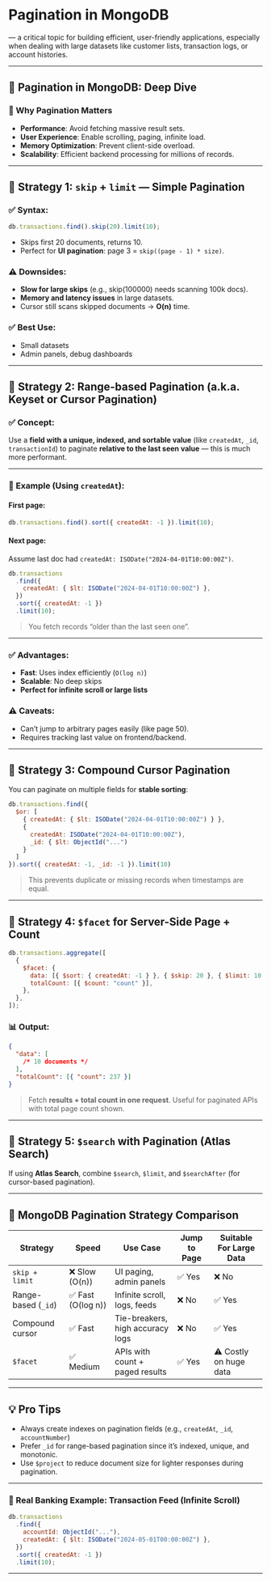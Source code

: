 # **Pagination in MongoDB**

— a critical topic for building efficient, user-friendly applications, especially when dealing with large datasets like customer lists, transaction logs, or account histories.

---

## 📘 Pagination in MongoDB: Deep Dive

### 🧠 Why Pagination Matters

- **Performance**: Avoid fetching massive result sets.
- **User Experience**: Enable scrolling, paging, infinite load.
- **Memory Optimization**: Prevent client-side overload.
- **Scalability**: Efficient backend processing for millions of records.

---

## 🔹 Strategy 1: `skip` + `limit` — Simple Pagination

### ✅ Syntax:

```js
db.transactions.find().skip(20).limit(10);
```

- Skips first 20 documents, returns 10.
- Perfect for **UI pagination**: page 3 = `skip((page - 1) * size)`.

### ⚠️ Downsides:

- **Slow for large skips** (e.g., skip(100000) needs scanning 100k docs).
- **Memory and latency issues** in large datasets.
- Cursor still scans skipped documents → **O(n)** time.

### ✅ Best Use:

- Small datasets
- Admin panels, debug dashboards

---

## 🔹 Strategy 2: **Range-based Pagination (a.k.a. Keyset or Cursor Pagination)**

### ✅ Concept:

Use a **field with a unique, indexed, and sortable value** (like `createdAt`, `_id`, `transactionId`) to paginate **relative to the last seen value** — this is much more performant.

---

### 🔄 Example (Using `createdAt`):

#### First page:

```js
db.transactions.find().sort({ createdAt: -1 }).limit(10);
```

#### Next page:

Assume last doc had `createdAt: ISODate("2024-04-01T10:00:00Z")`.

```js
db.transactions
  .find({
    createdAt: { $lt: ISODate("2024-04-01T10:00:00Z") },
  })
  .sort({ createdAt: -1 })
  .limit(10);
```

> You fetch records “older than the last seen one”.

---

### ✅ Advantages:

- **Fast**: Uses index efficiently (`O(log n)`)
- **Scalable**: No deep skips
- **Perfect for infinite scroll or large lists**

### ⚠️ Caveats:

- Can’t jump to arbitrary pages easily (like page 50).
- Requires tracking last value on frontend/backend.

---

## 🔹 Strategy 3: Compound Cursor Pagination

You can paginate on multiple fields for **stable sorting**:

```js
db.transactions.find({
  $or: [
    { createdAt: { $lt: ISODate("2024-04-01T10:00:00Z") } },
    {
      createdAt: ISODate("2024-04-01T10:00:00Z"),
      _id: { $lt: ObjectId("...")
    }
  ]
}).sort({ createdAt: -1, _id: -1 }).limit(10)
```

> This prevents duplicate or missing records when timestamps are equal.

---

## 🔹 Strategy 4: `$facet` for Server-Side Page + Count

```js
db.transactions.aggregate([
  {
    $facet: {
      data: [{ $sort: { createdAt: -1 } }, { $skip: 20 }, { $limit: 10 }],
      totalCount: [{ $count: "count" }],
    },
  },
]);
```

### 📊 Output:

```json
{
  "data": [
    /* 10 documents */
  ],
  "totalCount": [{ "count": 237 }]
}
```

> Fetch **results + total count in one request**. Useful for paginated APIs with total page count shown.

---

## 🔹 Strategy 5: `$search` with Pagination (Atlas Search)

If using **Atlas Search**, combine `$search`, `$limit`, and `$searchAfter` (for cursor-based pagination).

---

## 📌 MongoDB Pagination Strategy Comparison

| Strategy            | Speed              | Use Case                         | Jump to Page | Suitable For Large Data |
| ------------------- | ------------------ | -------------------------------- | ------------ | ----------------------- |
| `skip + limit`      | ❌ Slow (O(n))     | UI paging, admin panels          | ✅ Yes       | ❌ No                   |
| Range-based (`_id`) | ✅ Fast (O(log n)) | Infinite scroll, logs, feeds     | ❌ No        | ✅ Yes                  |
| Compound cursor     | ✅ Fast            | Tie-breakers, high accuracy logs | ❌ No        | ✅ Yes                  |
| `$facet`            | ✅ Medium          | APIs with count + paged results  | ✅ Yes       | ⚠️ Costly on huge data  |

---

## 💡 Pro Tips

- Always create indexes on pagination fields (e.g., `createdAt`, `_id`, `accountNumber`)
- Prefer `_id` for range-based pagination since it’s indexed, unique, and monotonic.
- Use `$project` to reduce document size for lighter responses during pagination.

---

### 🔁 Real Banking Example: Transaction Feed (Infinite Scroll)

```js
db.transactions
  .find({
    accountId: ObjectId("..."),
    createdAt: { $lt: ISODate("2024-05-01T00:00:00Z") },
  })
  .sort({ createdAt: -1 })
  .limit(10);
```

---

